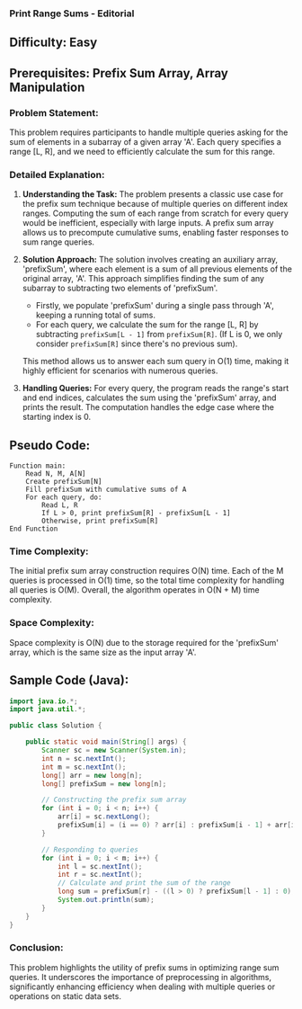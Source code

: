 ### **Print Range Sums - Editorial**

## Difficulty: Easy

## Prerequisites: Prefix Sum Array, Array Manipulation

### Problem Statement:
This problem requires participants to handle multiple queries asking for the sum of elements in a subarray of a given array 'A'. Each query specifies a range [L, R], and we need to efficiently calculate the sum for this range.

### Detailed Explanation:

1. **Understanding the Task:**
   The problem presents a classic use case for the prefix sum technique because of multiple queries on different index ranges. Computing the sum of each range from scratch for every query would be inefficient, especially with large inputs. A prefix sum array allows us to precompute cumulative sums, enabling faster responses to sum range queries.

2. **Solution Approach:**
   The solution involves creating an auxiliary array, 'prefixSum', where each element is a sum of all previous elements of the original array, 'A'. This approach simplifies finding the sum of any subarray to subtracting two elements of 'prefixSum'.

   - Firstly, we populate 'prefixSum' during a single pass through 'A', keeping a running total of sums.
   - For each query, we calculate the sum for the range [L, R] by subtracting `prefixSum[L - 1]` from `prefixSum[R]`. (If L is 0, we only consider `prefixSum[R]` since there's no previous sum).

   This method allows us to answer each sum query in O(1) time, making it highly efficient for scenarios with numerous queries.

3. **Handling Queries:**
   For every query, the program reads the range's start and end indices, calculates the sum using the 'prefixSum' array, and prints the result. The computation handles the edge case where the starting index is 0.

## Pseudo Code:

```plaintext
Function main:
    Read N, M, A[N]
    Create prefixSum[N]
    Fill prefixSum with cumulative sums of A
    For each query, do:
        Read L, R
        If L > 0, print prefixSum[R] - prefixSum[L - 1]
        Otherwise, print prefixSum[R]
End Function
```

### Time Complexity:
The initial prefix sum array construction requires O(N) time. Each of the M queries is processed in O(1) time, so the total time complexity for handling all queries is O(M). Overall, the algorithm operates in O(N + M) time complexity.

### Space Complexity:
Space complexity is O(N) due to the storage required for the 'prefixSum' array, which is the same size as the input array 'A'.

## Sample Code (Java):

```java
import java.io.*;
import java.util.*;

public class Solution {

    public static void main(String[] args) {
        Scanner sc = new Scanner(System.in);
        int n = sc.nextInt();
        int m = sc.nextInt();
        long[] arr = new long[n];
        long[] prefixSum = new long[n];

        // Constructing the prefix sum array
        for (int i = 0; i < n; i++) {
            arr[i] = sc.nextLong();
            prefixSum[i] = (i == 0) ? arr[i] : prefixSum[i - 1] + arr[i];
        }

        // Responding to queries
        for (int i = 0; i < m; i++) {
            int l = sc.nextInt();
            int r = sc.nextInt();
            // Calculate and print the sum of the range
            long sum = prefixSum[r] - ((l > 0) ? prefixSum[l - 1] : 0);
            System.out.println(sum);
        }
    }
}
```

### Conclusion:
This problem highlights the utility of prefix sums in optimizing range sum queries. It underscores the importance of preprocessing in algorithms, significantly enhancing efficiency when dealing with multiple queries or operations on static data sets.
